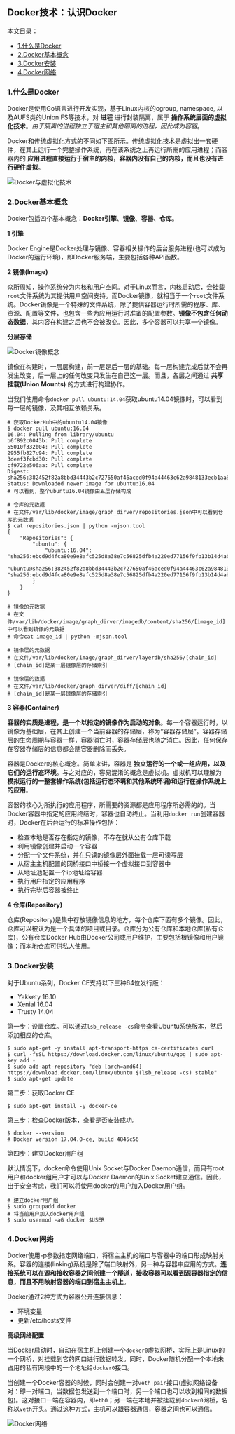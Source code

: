 ## Docker技术：认识Docker

本文目录：

+ [1.什么是Docker](#1.什么是Docker)
+ [2.Docker基本概念](#2.Docker基本概念)
+ [3.Docker安装](#3.Docker安装)
+ [4.Docker网络](#4.Docker网络)

### 1.什么是Docker

Docker是使用Go语言进行开发实现，基于Linux内核的cgroup, namespace, 以及AUFS类的Union FS等技术，对 **进程** 进行封装隔离，属于 **操作系统层面的虚拟化技术**。*由于隔离的进程独立于宿主和其他隔离的进程，因此成为容器*。

Docker和传统虚拟化方式的不同如下图所示。传统虚拟化技术是虚拟出一套硬件，在其上运行一个完整操作系统，再在该系统之上再运行所需的应用进程；而容器内的 **应用进程直接运行于宿主的内核，容器内没有自己的内核，而且也没有进行硬件虚拟**。

![Docker与虚拟化技术](http://on64c9tla.bkt.clouddn.com/2017A/Docker-vm.png)

### 2.Docker基本概念

Docker包括四个基本概念：**Docker引擎**、**镜像**、**容器**、**仓库**。

**1 引擎**

Docker Engine是Docker处理与镜像、容器相关操作的后台服务进程(也可以成为Docker的运行环境)，即Docker服务端，主要包括各种API函数。

**2 镜像(Image)**

众所周知，操作系统分为内核和用户空间。对于Linux而言，内核启动后，会挂载`root`文件系统为其提供用户空间支持。而Docker镜像，就相当于一个`root`文件系统。Docker镜像是一个特殊的文件系统，除了提供容器运行时所需的程序、库、资源、配置等文件，也包含一些为应用运行时准备的配置参数。**镜像不包含任何动态数据**，其内容在构建之后也不会被改变。因此，多个容器可以共享一个镜像。

**分层存储**

![Docker镜像概念](http://on64c9tla.bkt.clouddn.com/2017B/DockerNote.png)

镜像在构建时，一层层构建，前一层是后一层的基础。每一层构建完成后就不会再发生改变，后一层上的任何改变只发生在自己这一层。而且，各层之间通过 **共享挂载(Union Mounts)** 的方式进行构建协作。

当我们使用命令`docker pull ubuntu:14.04`获取ubuntu14.04镜像时，可以看到每一层的镜像，及其相互依赖关系。

```
# 获取DockerHub中的ubuntu14.04镜像
$ docker pull ubuntu:16.04
16.04: Pulling from library/ubuntu
b6f892c0043b: Pull complete
55010f332b04: Pull complete
2955fb827c94: Pull complete
3deef3fcbd30: Pull complete
cf9722e506aa: Pull complete
Digest: sha256:382452f82a8bbd34443b2c727650af46aced0f94a44463c62a9848133ecb1aa8
Status: Downloaded newer image for ubuntu:16.04
# 可以看到，整个ubuntu16.04镜像由五层存储构成

# 仓库的元数据
# 在文件/var/lib/docker/image/graph_dirver/repositories.json中可以看到仓库的元数据
$ cat repositories.json | python -mjson.tool
{
    "Repositories": {
        "ubuntu": {
            "ubuntu:16.04": "sha256:ebcd9d4fca80e9e8afc525d8a38e7c56825dfb4a220ed77156f9fb13b14d4ab7",
            "ubuntu@sha256:382452f82a8bbd34443b2c727650af46aced0f94a44463c62a9848133ecb1aa8": "sha256:ebcd9d4fca80e9e8afc525d8a38e7c56825dfb4a220ed77156f9fb13b14d4ab7"
        }
    }
}

# 镜像的元数据
# 在文件/var/lib/docker/image/graph_dirver/imagedb/content/sha256/[image_id]中可以看到镜像的元数据
# 命令cat image_id | python -mjson.tool

# 镜像层的元数据
# 在文件/var/lib/docker/image/graph_dirver/layerdb/sha256/[chain_id]
# [chain_id]是某一层镜像层的存储索引

# 镜像层的数据
# 在文件/var/lib/docker/graph_dirver/diff/[chain_id]
# [chain_id]是某一层镜像层的存储索引
```

**3 容器(Container)**

**容器的实质是进程，是一个以指定的镜像作为启动的对象**。每一个容器运行时，以镜像为基础层，在其上创建一个当前容器的存储层，称为“容器存储层”。容器存储层的生命周期与容器一样，容器消亡时，容器存储层也随之消亡。因此，任何保存在容器存储层的信息都会随容器删除而丢失。

容器是Docker的核心概念。简单来讲，容器是 **独立运行的一个或一组应用，以及它们的运行态环境**。与之对应的，容易混淆的概念是虚拟机。虚拟机可以理解为 **模拟运行的一整套操作系统(包括运行态环境和其他系统环境)和运行在操作系统上的应用**。

容器的核心为所执行的应用程序，所需要的资源都是应用程序所必需的的。当Docker容器中指定的应用终结时，容器也自动终止。当利用`docker run`创建容器时，Docker在后台运行的标准操作包括：

* 检查本地是否存在指定的镜像，不存在就从公有仓库下载  
* 利用镜像创建并启动一个容器  
* 分配一个文件系统，并在只读的镜像层外面挂载一层可读写层  
* 从宿主主机配置的网桥接口中桥接一个虚拟接口到容器中  
* 从地址池配置一个ip地址给容器  
* 执行用户指定的应用程序  
* 执行完毕后容器被终止

**4 仓库(Repository)**

仓库(Repository)是集中存放镜像信息的地方，每个仓库下面有多个镜像。因此，仓库可以被认为是一个具体的项目或目录。仓库分为公有仓库和本地仓库(私有仓库)，公有仓库Docker Hub由Docker公司或用户维护，主要包括根镜像和用户镜像；而本地仓库可供私人使用。

### 3.Docker安装

对于Ubuntu系列，Docker CE支持以下三种64位发行版：

+ Yakkety 16.10
+ Xenial 16.04
+ Trusty 14.04

第一步：设置仓库。可以通过`lsb_release -cs`命令查看Ubuntu系统版本，然后添加相应的仓库。

```
$ sudo apt-get -y install apt-transport-https ca-certificates curl
$ curl -fsSL https://download.docker.com/linux/ubuntu/gpg | sudo apt-key add -
$ sudo add-apt-repository "deb [arch=amd64] https://download.docker.com/linux/ubuntu $(lsb_release -cs) stable"
$ sudo apt-get update
```

第二步：获取Docker CE

```
$ sudo apt-get install -y docker-ce
```

第三步：检查Docker版本，查看是否安装成功。

```
$ docker --version
# Docker version 17.04.0-ce, build 4845c56
```

第四步：建立Docker用户组

默认情况下，docker命令使用Unix Socket与Docker Daemon通信，而只有root用户和docker组用户才可以与Docker Daemon的Unix Socket建立通信。因此，出于安全考虑，我们可以将使用docker的用户加入Docker用户组。

```
# 建立docker用户组
$ sudo groupadd docker
# 将当前用户加入docker用户组
$ sudo usermod -aG docker $USER
```

### 4.Docker网络

Docker使用-p参数指定网络端口，将宿主主机的端口与容器中的端口形成映射关系。容器的连接(linking)系统是除了端口映射外，另一种与容器中应用的方式。**连接系统可以在源和接收容器之间创建一个隧道，接收容器可以看到源容器指定的信息，而且不用映射容器的端口到宿主主机上**。

Docker通过2种方式为容器公开连接信息：

* 环境变量  
* 更新/etc/hosts文件

**高级网络配置**

当Docker启动时，自动在宿主机上创建一个`docker0`虚拟网桥，实际上是Linux的一个网桥，对挂载到它的网口进行数据转发。同时，Docker随机分配一个本地未占用的私有网段中的一个地址给`docker0`接口。

当创建一个Docker容器的时候，同时会创建一对`veth pair`接口(虚拟网络设备对：即一对端口，当数据包发送到一个端口时，另一个端口也可以收到相同的数据包)。这对接口一端在容器内，即`eth0`；另一端在本地并被挂载到`docker0`网桥，名称以`veth`开头。通过这种方式，主机可以跟容器通信，容器之间也可以通信。

![Docker网络](http://on64c9tla.bkt.clouddn.com/Comput/docker_network.png)
